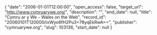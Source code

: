 {
  "date": "2006-01-01T12:00:00", 
  "open_access": false, 
  "target_url": "http://www.cymruarywe.org/", 
  "description": "", 
  "end_date": null, 
  "title": "Cymru ar y We - Wales on the Web", 
  "record_id": "20060101T120000/ixWyo6fH2Pu3+78yqEkRwA==", 
  "publisher": "cymruarywe.org", 
  "slug": 103136, 
  "start_date": null
}

